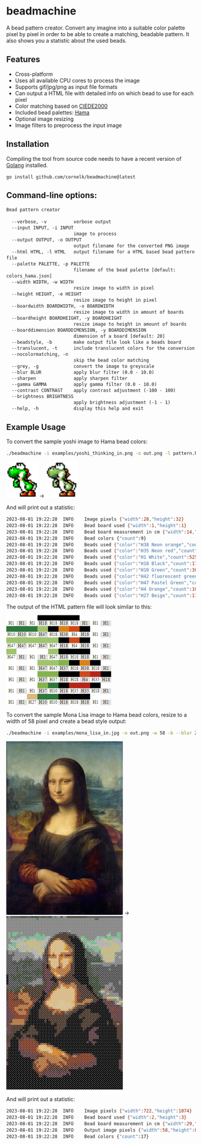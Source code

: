 # beadmachine

A bead pattern creator. Convert any imagine into a suitable color palette pixel by pixel in order to be able to create a matching, beadable pattern.
It also shows you a statistic about the used beads.

## Features

- Cross-platform
- Uses all available CPU cores to process the image
- Supports gif/jpg/png as input file formats
- Can output a HTML file with detailed info on which bead to use for each pixel
- Color matching based on [CIEDE2000](http://en.wikipedia.org/wiki/Color_difference#CIEDE2000 "")
- Included bead palettes: [Hama](http://www.hama.dk "")
- Optional image resizing
- Image filters to preprocess the input image

## Installation

Compiling the tool from source code needs to have a recent version of [Golang](https://go.dev/) installed.

```
go install github.com/cornelk/beadmachine@latest
```

## Command-line options:
```
Bead pattern creator

  --verbose, -v          verbose output
  --input INPUT, -i INPUT
                         image to process
  --output OUTPUT, -o OUTPUT
                         output filename for the converted PNG image
  --html HTML, -l HTML   output filename for a HTML based bead pattern file
  --palette PALETTE, -p PALETTE
                         filename of the bead palette [default: colors_hama.json]
  --width WIDTH, -w WIDTH
                         resize image to width in pixel
  --height HEIGHT, -e HEIGHT
                         resize image to height in pixel
  --boardwidth BOARDWIDTH, -x BOARDWIDTH
                         resize image to width in amount of boards
  --boardheight BOARDHEIGHT, -y BOARDHEIGHT
                         resize image to height in amount of boards
  --boarddimension BOARDDIMENSION, -y BOARDDIMENSION
                         dimension of a board [default: 20]
  --beadstyle, -b        make output file look like a beads board
  --translucent, -t      include translucent colors for the conversion
  --nocolormatching, -n
                         skip the bead color matching
  --grey, -g             convert the image to greyscale
  --blur BLUR            apply blur filter (0.0 - 10.0)
  --sharpen              apply sharpen filter
  --gamma GAMMA          apply gamma filter (0.0 - 10.0)
  --contrast CONTRAST    apply contrast adjustment (-100 - 100)
  --brightness BRIGHTNESS
                         apply brightness adjustment (-1 - 1)
  --help, -h             display this help and exit
```

## Example Usage
To convert the sample yoshi image to Hama bead colors:

```bash
./beadmachine -i examples/yoshi_thinking_in.png -o out.png -l pattern.html
```

<img src="https://raw.githubusercontent.com/CornelK/beadmachine/master/examples/yoshi_thinking_in.png" alt="Yoshi thinking in" height="96" width="84"/> -> <img src="https://raw.githubusercontent.com/CornelK/beadmachine/master/examples/yoshi_thinking_out.png" alt="Yoshi thinking out" height="96" width="84"/>

And will print out a statistic:

```bash
2023-08-01 19:22:28  INFO    Image pixels {"width":28,"height":32}
2023-08-01 19:22:28  INFO    Bead board used {"width":1,"height":1}
2023-08-01 19:22:28  INFO    Bead board measurement in cm {"width":14,"height":16}
2023-08-01 19:22:28  INFO    Bead colors {"count":9}
2023-08-01 19:22:28  INFO    Beads used {"color":"H38 Neon orange","count":18}
2023-08-01 19:22:28  INFO    Beads used {"color":"H35 Neon red","count":13}
2023-08-01 19:22:28  INFO    Beads used {"color":"H1 White","count":525}
2023-08-01 19:22:28  INFO    Beads used {"color":"H18 Black","count":179}
2023-08-01 19:22:28  INFO    Beads used {"color":"H10 Green","count":30}
2023-08-01 19:22:28  INFO    Beads used {"color":"H42 fluorescent green","count":38}
2023-08-01 19:22:28  INFO    Beads used {"color":"H47 Pastel Green","count":72}
2023-08-01 19:22:28  INFO    Beads used {"color":"H4 Orange","count":10}
2023-08-01 19:22:28  INFO    Beads used {"color":"H27 Beige","count":11}
```

The output of the HTML pattern file will look similar to this:

<img src="https://raw.githubusercontent.com/CornelK/beadmachine/master/examples/yoshi_thinking_htmlpattern.png" alt="Yoshi HTML pattern"/>

To convert the sample Mona Lisa image to Hama bead colors, resize to a width of 58 pixel and create a bead style output:

```bash
./beadmachine -i examples/mona_lisa_in.jpg -o out.png -w 58 -b --blur 2
```

<img src="https://raw.githubusercontent.com/CornelK/beadmachine/master/examples/mona_lisa_in.jpg" alt="Mona Lisa in" height="461" width="310"/> -> <img src="https://raw.githubusercontent.com/CornelK/beadmachine/master/examples/mona_lisa_out.png" alt="Mona Lisa out" height="461" width="310"/>

And will print out a statistic:
```bash
2023-08-01 19:22:28  INFO    Image pixels {"width":722,"height":1074}
2023-08-01 19:22:28  INFO    Bead board used {"width":2,"height":3}
2023-08-01 19:22:28  INFO    Bead board measurement in cm {"width":29,"height":43}
2023-08-01 19:22:28  INFO    Output image pixels {"width":58,"height":86}
2023-08-01 19:22:28  INFO    Bead colors {"count":17}
```
